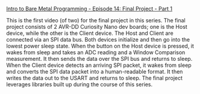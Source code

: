 [Intro to Bare Metal Programming - Episode 14: Final Project - Part 1](https://www.youtube.com/watch?v=qEXw9ykNdzA&list=PLtQdQmNK_0DQ8KGcZ1BOPv-3RDPvtqJ1H&index=14)

This is the first video (of two) for the final project in this series. The final project consists of 2 AVR-DD Curiosity Nano dev boards; 
one is the Host device, while the other is the Client device. The Host and Client are connected via an SPI data bus. Both devices initialize 
and then go into the lowest power sleep state. When the button on the Host device is pressed, it wakes from sleep and takes an ADC reading 
and a Window Comparison measurement. It then sends the data over the SPI bus and returns to sleep. When the Client device detects an 
arriving SPI packet, it wakes from sleep and converts the SPI data packet into a human-readable format. It then writes the data out to 
the USART and returns to sleep. The final project leverages libraries built up during the course of this series.

